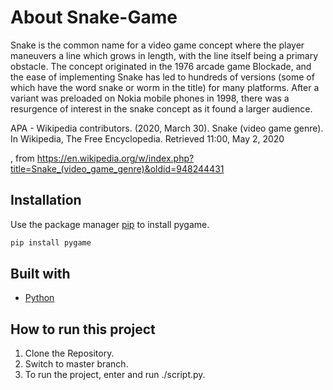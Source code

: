 # About Snake-Game
Snake is the common name for a video game concept where the player maneuvers a line which grows in length, with the line itself being a primary obstacle. The concept originated in the 1976 arcade game Blockade, and the ease of implementing Snake has led to hundreds of versions (some of which have the word snake or worm in the title) for many platforms. After a variant was preloaded on Nokia mobile phones in 1998, there was a resurgence of interest in the snake concept as it found a larger audience.

APA - Wikipedia contributors. (2020, March 30). Snake (video game genre). In Wikipedia, The Free Encyclopedia. Retrieved 11:00, May 2, 2020

, from https://en.wikipedia.org/w/index.php?title=Snake_(video_game_genre)&oldid=948244431

## Installation

Use the package manager [pip](https://pip.pypa.io/en/stable/) to install pygame.

```bash
pip install pygame
```

## Built with
* [Python](https://python.com)

## How to run this project
1) Clone the Repository.
2) Switch to master branch.
3) To run the project, enter and run ./script.py.


